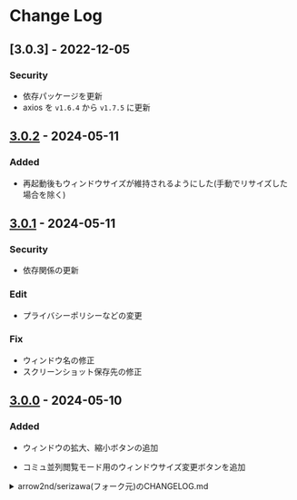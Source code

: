 # Change Log

## [3.0.3] - 2022-12-05

### Security

- 依存パッケージを更新
- axios を `v1.6.4` から `v1.7.5` に更新

## [3.0.2] - 2024-05-11

### Added

- 再起動後もウィンドウサイズが維持されるようにした(手動でリサイズした場合を除く)

## [3.0.1] - 2024-05-11

### Security

- 依存関係の更新

### Edit
- プライバシーポリシーなどの変更

### Fix
- ウィンドウ名の修正
- スクリーンショット保存先の修正

## [3.0.0] - 2024-05-10

### Added

- ウィンドウの拡大、縮小ボタンの追加

- コミュ並列閲覧モード用のウィンドウサイズ変更ボタンを追加

<details>

<summary>arrow2nd/serizawa(フォーク元)のCHANGELOG.md</summary>


## [Unreleased]

## [2.1.12] - 2023-02-07

### Security

- 依存パッケージを更新

## [2.1.11] - 2022-12-05

### Security

- 依存パッケージを更新
- Electron を `v21` から `v22` に更新

## [2.1.10] - 2022-10-12

### Security

- 依存パッケージを更新
- Electron を `v20` から `v21` に更新

## [2.1.9] - 2022-09-09

### Security

- 依存パッケージを更新

## [2.1.8] - 2022-08-08

### Security

- 依存パッケージを更新

## [2.1.7] - 2022-06-28

### Security

- 依存パッケージを更新

## [2.1.6] - 2022-06-17

### Security

- 依存パッケージを更新

## [2.1.5] - 2022-05-27

### Security

- 依存パッケージを更新

## [2.1.4] - 2022-05-03

### Security

- 依存パッケージを更新

## [2.1.3] - 2022-04-21

### Security

- 依存パッケージを更新

## [2.1.2] - 2022-03-26

### Security

- 依存パッケージを更新

## [2.1.1] - 2022-03-17

### Fixed

- enza 等の一部リンクがゲーム内で開ける

## [2.1.0] - 2022-03-17

### Security

- 依存パッケージを更新
- Electron を `v16` から `v17` に更新

### Added

- 設定画面にリポジトリへのリンクを追加
- 更新確認がタイムアウトした際の処理を追加

### Changed

- README のデモ画像を更新
- テーマカラーを変更
- 全画面表示時のゲーム画面のリサイズにかかる時間を短縮

### Fixed

- ウィンドウをピン止めしている間、タスクバーのアイコンが点滅し続ける（Windows）
- ウィンドウをスナップした際にゲーム画面がリサイズされない（Windows）
- タイトルバークリック時に一瞬音声が途切れる（macOS）
- 特定の操作でブラウザウィンドウがポップアップし、任意のページが表示できる
- 未知の形式の URL を開こうとすると `Loading...` の表示が消えず、操作不能になる

## [2.0.3] - 2022-02-28

### Security

- 依存パッケージを更新

## [2.0.2] - 2022-02-08

### Added

- プライバシーポリシーを追加

### Security

- 依存パッケージを更新

## [2.0.1] - 2022-01-22

### Security

- 依存パッケージを更新

## [2.0.0] - 2022-01-21 [YANKED]

### Added

- ミュート機能を追加

### Changed

- README を更新
- UI アイコンを変更
- 外部リンクを標準ブラウザで開くよう変更
- 設定画面のレイアウトを変更

### Fixed

- 新規ログインができない
- スクリーンショット撮影後、1.5 秒間隔でアイコンが変更され続ける
- enza 等のリンクを踏んだ際にウィンドウが操作不能になる

### Security

- Electron を `v14` から `v16` へ更新
- その他依存パッケージを更新

## [1.2.0] - 2022-01-16

### Added

- OS の音量コントロールにアプリ名を表示

### Security

- 依存パッケージを更新

## [1.1.2] - 2022-01-11

### Security

- 依存パッケージを更新

## [1.1.1] - 2021-12-16

### Fixed

- 設定画面の「スクリーンショットの保存先」の表示が 2 行になる場合がある

## [1.1.0] - 2021-11-26

### Changed

- 設定画面のデザインを調整

## [1.0.5] - 2021-10-06

### Removed

- deb パッケージを廃止

## [1.0.4] - 2021-09-30

### Added

- 更新通知機能

## [1.0.3] - 2021-09-22

### Changed

- ウィンドウをリザイズ可能に変更

## [1.0.2] - 2021-08-23

### Security

- セキュリティアップデート

## 1.0.0 - 2021-08-23

- リリース 🎉

[3.0.2]: https://github.com/shinaaaaa/mayuzumi/compare/v3.0.1...v3.0.2
[3.0.1]: https://github.com/shinaaaaa/mayuzumi/compare/v3.0.0...v3.0.1
[3.0.0]: https://github.com/shinaaaaa/mayuzumi/releases/tag/v3.0.0
[unreleased]: https://github.com/arrow2nd/serizawa/compare/v2.1.12...HEAD
[2.1.12]: https://github.com/arrow2nd/serizawa/compare/v2.1.11...v2.1.12
[2.1.11]: https://github.com/arrow2nd/serizawa/compare/v2.1.10...v2.1.11
[2.1.10]: https://github.com/arrow2nd/serizawa/compare/v2.1.9...v2.1.10
[2.1.9]: https://github.com/arrow2nd/serizawa/compare/v2.1.8...v2.1.9
[2.1.8]: https://github.com/arrow2nd/serizawa/compare/v2.1.7...v2.1.8
[2.1.7]: https://github.com/arrow2nd/serizawa/compare/v2.1.6...v2.1.7
[2.1.6]: https://github.com/arrow2nd/serizawa/compare/v2.1.5...v2.1.6
[2.1.5]: https://github.com/arrow2nd/serizawa/compare/v2.1.4...v2.1.5
[2.1.4]: https://github.com/arrow2nd/serizawa/compare/v2.1.3...v2.1.4
[2.1.3]: https://github.com/arrow2nd/serizawa/compare/v2.1.2...v2.1.3
[2.1.2]: https://github.com/arrow2nd/serizawa/compare/v2.1.1...v2.1.2
[2.1.1]: https://github.com/arrow2nd/serizawa/compare/v2.1.0...v2.1.1
[2.1.0]: https://github.com/arrow2nd/serizawa/compare/v2.0.3...v2.1.0
[2.0.3]: https://github.com/arrow2nd/serizawa/compare/v2.0.2...v2.0.3
[2.0.2]: https://github.com/arrow2nd/serizawa/compare/v2.0.1...v2.0.2
[2.0.1]: https://github.com/arrow2nd/serizawa/compare/v2.0.0...v2.0.1
[2.0.0]: https://github.com/arrow2nd/serizawa/compare/v1.2.0...v2.0.0
[1.2.0]: https://github.com/arrow2nd/serizawa/compare/v1.1.2...v1.2.0
[1.1.2]: https://github.com/arrow2nd/serizawa/compare/v1.1.1...v1.1.2
[1.1.1]: https://github.com/arrow2nd/serizawa/compare/v1.1.0...v1.1.1
[1.1.0]: https://github.com/arrow2nd/serizawa/compare/v1.0.5...v1.1.0
[1.0.5]: https://github.com/arrow2nd/serizawa/compare/v1.0.4...v1.0.5
[1.0.4]: https://github.com/arrow2nd/serizawa/compare/v1.0.3...v1.0.4
[1.0.3]: https://github.com/arrow2nd/serizawa/compare/v1.0.2...v1.0.3
[1.0.2]: https://github.com/arrow2nd/serizawa/compare/v1.0.0...v1.0.2

</details>
